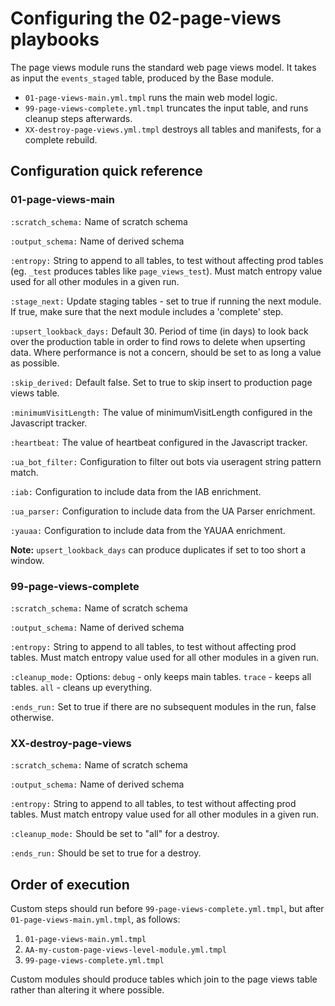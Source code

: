 # Configuring the 02-page-views playbooks

The page views module runs the standard web page views model. It takes as input the `events_staged` table, produced by the Base module.

 - `01-page-views-main.yml.tmpl` runs the main web model logic.
 - `99-page-views-complete.yml.tmpl` truncates the input table, and runs cleanup steps afterwards.
 - `XX-destroy-page-views.yml.tmpl` destroys all tables and manifests, for a complete rebuild.

## Configuration quick reference

### 01-page-views-main

`:scratch_schema:`     Name of scratch schema

`:output_schema:`      Name of derived schema

`:entropy:`            String to append to all tables, to test without affecting prod tables (eg. `_test` produces tables like `page_views_test`). Must match entropy value used for all other modules in a given run.

`:stage_next:`         Update staging tables - set to true if running the next module. If true, make sure that the next module includes a 'complete' step.

`:upsert_lookback_days:`    Default 30. Period of time (in days) to look back over the production table in order to find rows to delete when upserting data. Where performance is not a concern, should be set to as long a value as possible.

`:skip_derived:`       Default false. Set to true to skip insert to production page views table.

`:minimumVisitLength:` The value of minimumVisitLength configured in the Javascript tracker.

`:heartbeat:`          The value of heartbeat configured in the Javascript tracker.

`:ua_bot_filter:`      Configuration to filter out bots via useragent string pattern match.

`:iab:`                Configuration to include data from the IAB enrichment.

`:ua_parser:`          Configuration to include data from the UA Parser enrichment.

`:yauaa:`              Configuration to include data from the YAUAA enrichment.


**Note:** `upsert_lookback_days` can produce duplicates if set to too short a window.

### 99-page-views-complete

`:scratch_schema:`     Name of scratch schema

`:output_schema:`      Name of derived schema

`:entropy:`            String to append to all tables, to test without affecting prod tables. Must match entropy value used for all other modules in a given run.

`:cleanup_mode:`       Options: `debug` - only keeps main tables. `trace` - keeps all tables. `all` - cleans up everything.

`:ends_run:`           Set to true if there are no subsequent modules in the run, false otherwise.

### XX-destroy-page-views

`:scratch_schema:`     Name of scratch schema

`:output_schema:`      Name of derived schema

`:entropy:`            String to append to all tables, to test without affecting prod tables. Must match entropy value used for all other modules in a given run.

`:cleanup_mode:`       Should be set to "all" for a destroy.

`:ends_run:`           Should be set to true for a destroy.


## Order of execution

Custom steps should run before `99-page-views-complete.yml.tmpl`, but after `01-page-views-main.yml.tmpl`, as follows:

1. `01-page-views-main.yml.tmpl`
2. `AA-my-custom-page-views-level-module.yml.tmpl`
3. `99-page-views-complete.yml.tmpl`

Custom modules should produce tables which join to the page views table rather than altering it where possible.

